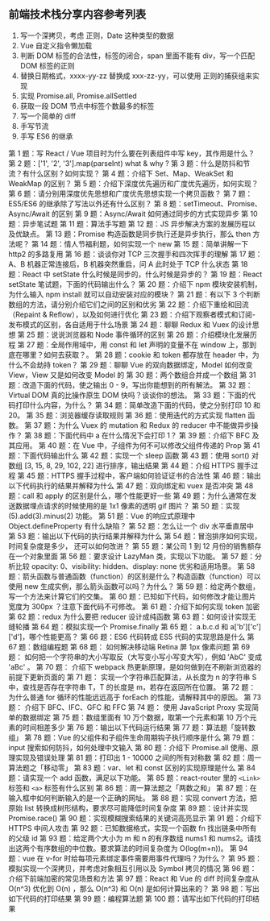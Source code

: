 ## 前端技术栈分享内容参考列表

1. 写一个深拷贝，考虑 正则，Date 这种类型的数据
2. Vue 自定义指令懒加载
3. 判断 DOM 标签的合法性，标签的闭合，span 里面不能有 div，写一个匹配 DOM 标签的正则
4. 替换日期格式，xxxx-yy-zz 替换成 xxx-zz-yy，可以使用 正则的捕获组来实现
5. 实现 Promise.all, Promise.allSettled
6. 获取一段 DOM 节点中标签个数最多的标签
7. 写一个简单的 diff
8. 手写节流
9. 手写 ES6 的继承

第 1 题：写 React / Vue 项目时为什么要在列表组件中写 key，其作用是什么？
第 2 题：['1', '2', '3'].map(parseInt) what & why ?
第 3 题：什么是防抖和节流？有什么区别？如何实现？
第 4 题：介绍下 Set、Map、WeakSet 和 WeakMap 的区别？
第 5 题：介绍下深度优先遍历和广度优先遍历，如何实现？
第 6 题：请分别用深度优先思想和广度优先思想实现一个拷贝函数？
第 7 题：ES5/ES6 的继承除了写法以外还有什么区别？
第 8 题：setTimeout、Promise、Async/Await 的区别
第 9 题：Async/Await 如何通过同步的方式实现异步
第 10 题：异步笔试题
第 11 题：算法手写题
第 12 题：JS 异步解决方案的发展历程以及优缺点。
第 13 题：Promise 构造函数是同步执行还是异步执行，那么 then 方法呢？
第 14 题：情人节福利题，如何实现一个 new
第 15 题：简单讲解一下 http2 的多路复用
第 16 题：谈谈你对 TCP 三次握手和四次挥手的理解
第 17 题：A、B 机器正常连接后，B 机器突然重启，问 A 此时处于 TCP 什么状态
第 18 题：React 中 setState 什么时候是同步的，什么时候是异步的？
第 19 题：React setState 笔试题，下面的代码输出什么？
第 20 题：介绍下 npm 模块安装机制，为什么输入 npm install 就可以自动安装对应的模块？
第 21 题：有以下 3 个判断数组的方法，请分别介绍它们之间的区别和优劣
第 22 题：介绍下重绘和回流（Repaint & Reflow），以及如何进行优化
第 23 题：介绍下观察者模式和订阅-发布模式的区别，各自适用于什么场景
第 24 题：聊聊 Redux 和 Vuex 的设计思想
第 25 题：说说浏览器和 Node 事件循环的区别
第 26 题：介绍模块化发展历程
第 27 题：全局作用域中，用 const 和 let 声明的变量不在 window 上，那到底在哪里？如何去获取？。
第 28 题：cookie 和 token 都存放在 header 中，为什么不会劫持 token？
第 29 题：聊聊 Vue 的双向数据绑定，Model 如何改变 View，View 又是如何改变 Model 的
第 30 题：两个数组合并成一个数组
第 31 题：改造下面的代码，使之输出 0 - 9，写出你能想到的所有解法。
第 32 题：Virtual DOM 真的比操作原生 DOM 快吗？谈谈你的想法。
第 33 题：下面的代码打印什么内容，为什么？
第 34 题：简单改造下面的代码，使之分别打印 10 和 20。
第 35 题：浏览器缓存读取规则
第 36 题：使用迭代的方式实现 flatten 函数。
第 37 题：为什么 Vuex 的 mutation 和 Redux 的 reducer 中不能做异步操作？
第 38 题：下面代码中 a 在什么情况下会打印 1？
第 39 题：介绍下 BFC 及其应用。
第 40 题：在 Vue 中，子组件为何不可以修改父组件传递的 Prop
第 41 题：下面代码输出什么
第 42 题：实现一个 sleep 函数
第 43 题：使用 sort() 对数组 [3, 15, 8, 29, 102, 22] 进行排序，输出结果
第 44 题：介绍 HTTPS 握手过程
第 45 题：HTTPS 握手过程中，客户端如何验证证书的合法性
第 46 题：输出以下代码执行的结果并解释为什么
第 47 题：双向绑定和 vuex 是否冲突
第 48 题：call 和 apply 的区别是什么，哪个性能更好一些
第 49 题：为什么通常在发送数据埋点请求的时候使用的是 1x1 像素的透明 gif 图片？
第 50 题：实现 (5).add(3).minus(2) 功能。
第 51 题：Vue 的响应式原理中 Object.defineProperty 有什么缺陷？
第 52 题：怎么让一个 div 水平垂直居中
第 53 题：输出以下代码的执行结果并解释为什么
第 54 题：冒泡排序如何实现，时间复杂度是多少， 还可以如何改进？
第 55 题：某公司 1 到 12 月份的销售额存在一个对象里面
第 56 题：要求设计 LazyMan 类，实现以下功能。
第 57 题：分析比较 opacity: 0、visibility: hidden、display: none 优劣和适用场景。
第 58 题：箭头函数与普通函数（function）的区别是什么？构造函数（function）可以使用 new 生成实例，那么箭头函数可以吗？为什么？
第 59 题：给定两个数组，写一个方法来计算它们的交集。
第 60 题：已知如下代码，如何修改才能让图片宽度为 300px ？注意下面代码不可修改。
第 61 题：介绍下如何实现 token 加密
第 62 题：redux 为什么要把 reducer 设计成纯函数
第 63 题：如何设计实现无缝轮播
第 64 题：模拟实现一个 Promise.finally
第 65 题： a.b.c.d 和 a['b']['c']['d']，哪个性能更高？
第 66 题：ES6 代码转成 ES5 代码的实现思路是什么
第 67 题：数组编程题
第 68 题： 如何解决移动端 Retina 屏 1px 像素问题
第 69 题： 如何把一个字符串的大小写取反（大写变小写小写变大写），例如 ’AbC' 变成 'aBc' 。
第 70 题： 介绍下 webpack 热更新原理，是如何做到在不刷新浏览器的前提下更新页面的
第 71 题： 实现一个字符串匹配算法，从长度为 n 的字符串 S 中，查找是否存在字符串 T，T 的长度是 m，若存在返回所在位置。
第 72 题： 为什么普通 for 循环的性能远远高于 forEach 的性能，请解释其中的原因。
第 73 题： 介绍下 BFC、IFC、GFC 和 FFC
第 74 题： 使用 JavaScript Proxy 实现简单的数据绑定
第 75 题：数组里面有 10 万个数据，取第一个元素和第 10 万个元素的时间相差多少
第 76 题：输出以下代码运行结果
第 77 题：算法题「旋转数组」
第 78 题：Vue 的父组件和子组件生命周期钩子执行顺序是什么
第 79 题：input 搜索如何防抖，如何处理中文输入
第 80 题：介绍下 Promise.all 使用、原理实现及错误处理
第 81 题：打印出 1 - 10000 之间的所有对称数
第 82 题：周一算法题之「移动零」
第 83 题：var、let 和 const 区别的实现原理是什么
第 84 题：请实现一个 add 函数，满足以下功能。
第 85 题：react-router 里的 `<Link>` 标签和 `<a>` 标签有什么区别
第 86 题：周一算法题之「两数之和」
第 87 题：在输入框中如何判断输入的是一个正确的网址。
第 88 题：实现 convert 方法，把原始 list 转换成树形结构，要求尽可能降低时间复杂度
第 89 题：设计并实现 Promise.race()
第 90 题：实现模糊搜索结果的关键词高亮显示
第 91 题：介绍下 HTTPS 中间人攻击
第 92 题：已知数据格式，实现一个函数 fn 找出链条中所有的父级 id
第 93 题：给定两个大小为 m 和 n 的有序数组 nums1 和 nums2。请找出这两个有序数组的中位数。要求算法的时间复杂度为 O(log(m+n))。
第 94 题：vue 在 v-for 时给每项元素绑定事件需要用事件代理吗？为什么？
第 95 题：模拟实现一个深拷贝，并考虑对象相互引用以及 Symbol 拷贝的情况
第 96 题：介绍下前端加密的常见场景和方法
第 97 题：React 和 Vue 的 diff 时间复杂度从 O(n^3) 优化到 O(n) ，那么 O(n^3) 和 O(n) 是如何计算出来的？
第 98 题：写出如下代码的打印结果
第 99 题：编程算法题
第 100 题：请写出如下代码的打印结果
